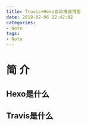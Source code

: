 ```yaml
---
title: Travis+Hexo自动推送博客
date: 2019-02-06 22:42:02
categories:
- Note
tags:
- Note
---
```

# 简 介

## Hexo是什么

## Travis是什么

